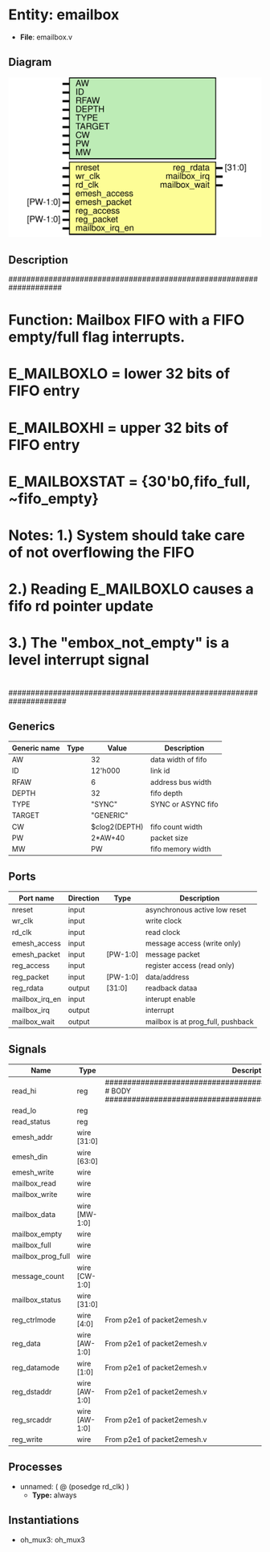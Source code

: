 # Entity: emailbox

- **File**: emailbox.v
## Diagram

![Diagram](emailbox.svg "Diagram")
## Description

####################################################################
# Function: Mailbox FIFO with a FIFO empty/full flag interrupts.
#
#           E_MAILBOXLO    = lower 32 bits of FIFO entry
#           E_MAILBOXHI    = upper 32 bits of FIFO entry
#           E_MAILBOXSTAT  = {30'b0,fifo_full, ~fifo_empty}
#
# Notes:    1.) System should take care of not overflowing the FIFO
#           2.) Reading E_MAILBOXLO causes a fifo rd pointer update
#           3.) The "embox_not_empty" is a level interrupt signal
#           
#####################################################################

## Generics

| Generic name | Type | Value         | Description          |
| ------------ | ---- | ------------- | -------------------- |
| AW           |      | 32            |  data width of fifo  |
| ID           |      | 12'h000       |  link id             |
| RFAW         |      | 6             |  address bus width   |
| DEPTH        |      | 32            |  fifo depth          |
| TYPE         |      | "SYNC"        |  SYNC or ASYNC fifo  |
| TARGET       |      | "GENERIC"     |                      |
| CW           |      | $clog2(DEPTH) |  fifo count width    |
| PW           |      | 2*AW+40       |  packet size         |
| MW           |      | PW            |  fifo memory width   |
## Ports

| Port name      | Direction | Type     | Description                       |
| -------------- | --------- | -------- | --------------------------------- |
| nreset         | input     |          | asynchronous active low reset     |
| wr_clk         | input     |          | write clock                       |
| rd_clk         | input     |          | read clock                        |
| emesh_access   | input     |          | message access (write only)       |
| emesh_packet   | input     | [PW-1:0] | message packet                    |
| reg_access     | input     |          | register access (read only)       |
| reg_packet     | input     | [PW-1:0] | data/address                      |
| reg_rdata      | output    | [31:0]   | readback dataa                    |
| mailbox_irq_en | input     |          | interupt enable                   |
| mailbox_irq    | output    |          | interrupt                         |
| mailbox_wait   | output    |          | mailbox is at prog_full, pushback |
## Signals

| Name              | Type          | Description                                                                                                                                     |
| ----------------- | ------------- | ----------------------------------------------------------------------------------------------------------------------------------------------- |
| read_hi           | reg           | ################################################################## # BODY ##################################################################    |
| read_lo           | reg           |                                                                                                                                                 |
| read_status       | reg           |                                                                                                                                                 |
| emesh_addr        | wire [31:0]   |                                                                                                                                                 |
| emesh_din         | wire [63:0]   |                                                                                                                                                 |
| emesh_write       | wire          |                                                                                                                                                 |
| mailbox_read      | wire          |                                                                                                                                                 |
| mailbox_write     | wire          |                                                                                                                                                 |
| mailbox_data      | wire [MW-1:0] |                                                                                                                                                 |
| mailbox_empty     | wire          |                                                                                                                                                 |
| mailbox_full      | wire          |                                                                                                                                                 |
| mailbox_prog_full | wire          |                                                                                                                                                 |
| message_count     | wire [CW-1:0] |                                                                                                                                                 |
| mailbox_status    | wire [31:0]   |                                                                                                                                                 |
| reg_ctrlmode      | wire [4:0]    | From p2e1 of packet2emesh.v                                                                                                                     |
| reg_data          | wire [AW-1:0] | From p2e1 of packet2emesh.v                                                                                                                     |
| reg_datamode      | wire [1:0]    | From p2e1 of packet2emesh.v                                                                                                                     |
| reg_dstaddr       | wire [AW-1:0] | From p2e1 of packet2emesh.v                                                                                                                     |
| reg_srcaddr       | wire [AW-1:0] | From p2e1 of packet2emesh.v                                                                                                                     |
| reg_write         | wire          | From p2e1 of packet2emesh.v                                                                                                                     |
## Processes
- unnamed: ( @ (posedge rd_clk) )
  - **Type:** always
## Instantiations

- oh_mux3: oh_mux3

